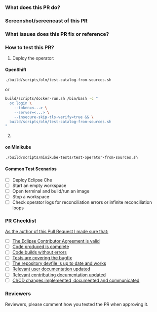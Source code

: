 <!-- Please review the following before submitting a PR:
che-operator Development Guide: https://github.com/eclipse-che/che-operator/#development
-->

### What does this PR do?


### Screenshot/screencast of this PR
<!-- Please include a screenshot or a screencast explaining what is doing this PR -->


### What issues does this PR fix or reference?
<!-- Please include any related issue from eclipse che repository (or from another issue tracker).
     Include link to other pull requests like documentation PR from [the docs repo](https://github.com/eclipse/che-docs)
-->


### How to test this PR?
<!-- Please explain for example :
  - The test platform (openshift, kubernetes, minikube, docker-desktop, etc)
  - steps to reproduce
 -->

1. Deploy the operator:
 
#### OpenShift
```bash
./build/scripts/olm/test-catalog-from-sources.sh
```

or

```bash
build/scripts/docker-run.sh /bin/bash -c "
  oc login \
    --token=<...> \
    --server=<...> \
    --insecure-skip-tls-verify=true && \
  build/scripts/olm/test-catalog-from-sources.sh
"
```

2. 

#### on Minikube

```bash
./build/scripts/minikube-tests/test-operator-from-sources.sh
```

#### Common Test Scenarios
- [ ] Deploy Eclipse Che
- [ ] Start an empty workspace
- [ ] Open terminal and build/run an image
- [ ] Stop a workspace
- [ ] Check operator logs for reconciliation errors or infinite reconciliation loops

### PR Checklist

[As the author of this Pull Request I made sure that:](https://github.com/eclipse/che/blob/master/CONTRIBUTING.md#pull-request-template-and-its-checklist)

- [ ] [The Eclipse Contributor Agreement is valid](https://github.com/eclipse/che/blob/master/CONTRIBUTING.md#the-eclipse-contributor-agreement-is-valid)
- [ ] [Code produced is complete](https://github.com/eclipse/che/blob/master/CONTRIBUTING.md#code-produced-is-complete)
- [ ] [Code builds without errors](https://github.com/eclipse/che/blob/master/CONTRIBUTING.md#code-builds-without-errors)
- [ ] [Tests are covering the bugfix](https://github.com/eclipse/che/blob/master/CONTRIBUTING.md#tests-are-covering-the-bugfix)
- [ ] [The repository devfile is up to date and works](https://github.com/eclipse/che/blob/master/CONTRIBUTING.md#the-repository-devfile-is-up-to-date-and-works)
- [ ] [Relevant user documentation updated](https://github.com/eclipse/che/blob/master/CONTRIBUTING.md#relevant-contributing-documentation-updated)
- [ ] [Relevant contributing documentation updated](https://github.com/eclipse/che/blob/master/CONTRIBUTING.md#relevant-contributing-documentation-updated)
- [ ] [CI/CD changes implemented, documented and communicated](https://github.com/eclipse/che/blob/master/CONTRIBUTING.md#cicd-changes-implemented-documented-and-communicated)

### Reviewers

Reviewers, please comment how you tested the PR when approving it.
